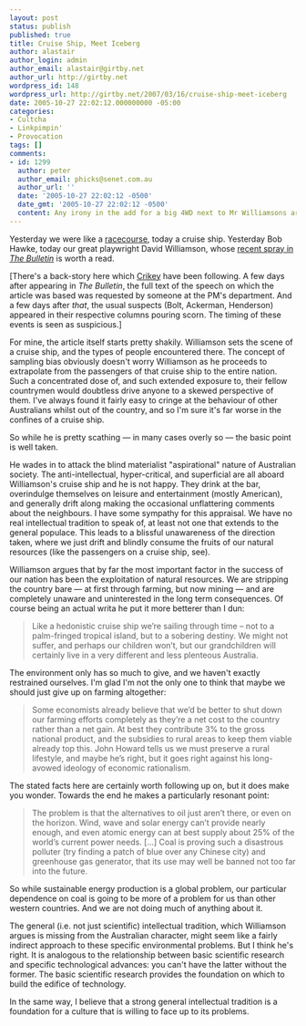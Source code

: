 ```yaml
---
layout: post
status: publish
published: true
title: Cruise Ship, Meet Iceberg
author: alastair
author_login: admin
author_email: alastair@girtby.net
author_url: http://girtby.net
wordpress_id: 148
wordpress_url: http://girtby.net/2007/03/16/cruise-ship-meet-iceberg
date: 2005-10-27 22:02:12.000000000 -05:00
categories:
- Cultcha
- Linkpimpin'
- Provocation
tags: []
comments:
- id: 1299
  author: peter
  author_email: phicks@senet.com.au
  author_url: ''
  date: '2005-10-27 22:02:12 -0500'
  date_gmt: '2005-10-27 22:02:12 -0500'
  content: Any irony in the add for a big 4WD next to Mr Williamsons article?
---
```

Yesterday we were like a [racecourse](/archives/2005/10/26/an-act-of-sedition/), today a cruise ship. Yesterday Bob Hawke, today our great playwright David Williamson, whose [recent spray in <cite>The Bulletin</cite>](http://www.bulletin.ninemsn.com.au/bulletin/site/articleIDs/19DB1992F58E0305CA25707D000CDC14) is worth a read.

[There's a back-story here which [Crikey](http://www.crikey.com.au) have been following. A few days after appearing in <cite>The Bulletin</cite>, the full text of the speech on which the article was based was requested by someone at the PM's department. And a few days after *that*, the usual suspects (Bolt, Ackerman, Henderson) appeared in their respective columns pouring scorn. The timing of these events is seen as suspicious.]

For mine, the article itself starts pretty shakily. Williamson sets the scene of a cruise ship, and the types of people encountered there. The concept of sampling bias obviously doesn't worry Williamson as he proceeds to extrapolate from the passengers of that cruise ship to the entire nation. Such a concentrated dose of, and such extended exposure to, their fellow countrymen would doubtless drive anyone to a skewed perspective of them. I've always found it fairly easy to cringe at the behaviour of other Australians whilst out of the country, and so I'm sure it's far worse in the confines of a cruise ship.

So while he is pretty scathing &mdash; in many cases overly so &mdash; the basic point is well taken.

He wades in to attack the blind materialist "aspirational" nature of Australian society. The anti-intellectual, hyper-critical, and superficial are all aboard Williamson's cruise ship and he is not happy. They drink at the bar, overindulge themselves on leisure and entertainment (mostly American), and generally drift along making the occasional unflattering comments about the neighbours. I have some sympathy for this appraisal. We have no real intellectual tradition to speak of, at least not one that extends to the general populace. This leads to a blissful unawareness of the direction taken, where we just drift and blindly consume the fruits of our natural resources (like the passengers on a cruise ship, see).

Williamson argues that by far the most important factor in the success of our nation has been the exploitation of natural resources. We are stripping the country bare &mdash; at first through farming, but now mining &mdash; and are completely unaware and uninterested in the long term consequences. Of course being an actual writa he put it more betterer than I dun:

> Like a hedonistic cruise ship we&rsquo;re sailing through time &#8211; not to a palm-fringed tropical island, but to a sobering destiny. We might not suffer, and perhaps our children won&rsquo;t, but our grandchildren will certainly live in a very different and less plenteous Australia.

The environment only has so much to give, and we haven't exactly restrained ourselves. I'm glad I'm not the only one to think that maybe we should just give up on farming altogether:

> Some economists already believe that we&rsquo;d be better to shut down our farming efforts completely as they&rsquo;re a net cost to the country rather than a net gain. At best they contribute 3% to the gross national product, and the subsidies to rural areas to keep them viable already top this. John Howard tells us we must preserve a rural lifestyle, and maybe he&rsquo;s right, but it goes right against his long-avowed ideology of economic rationalism.

The stated facts here are certainly worth following up on, but it does make you wonder. Towards the end he makes a particularly resonant point:

> The problem is that the alternatives to oil just aren&rsquo;t there, or even on the horizon. Wind, wave and solar energy can&rsquo;t provide nearly enough, and even atomic energy can at best supply about 25% of the world&rsquo;s current power needs. [...] Coal is proving such a disastrous polluter (try finding a patch of blue over any Chinese city) and greenhouse gas generator, that its use may well be banned not too far into the future.

So while sustainable energy production is a global problem, our particular dependence on coal is going to be more of a problem for us than other western countries. And we are not doing much of anything about it.

The general (i.e. not just scientific) intellectual tradition, which Williamson argues is missing from the Australian character, might seem like a fairly indirect approach to these specific environmental problems. But I think he's right. It is analogous to the relationship between basic scientific research and specific technological advances: you can't have the latter without the former. The basic scientific research provides the foundation on which to build the edifice of technology.

In the same way, I believe that a strong general intellectual tradition is a foundation for a culture that is willing to face up to its problems.
